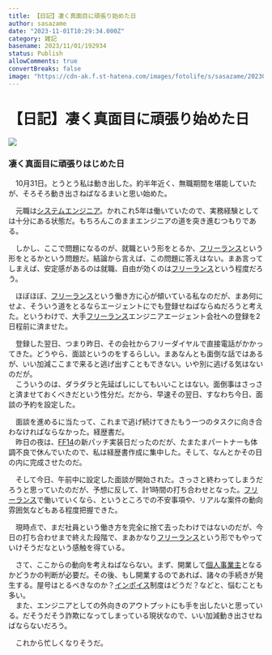 ```yaml
---
title: 【日記】凄く真面目に頑張り始めた日
author: sasazame
date: "2023-11-01T10:29:34.000Z"
category: 雑記
basename: 2023/11/01/192934
status: Publish
allowComments: true
convertBreaks: false
image: "https://cdn-ak.f.st-hatena.com/images/fotolife/s/sasazame/20230919/20230919182124.png"
---
```

# 【日記】凄く真面目に頑張り始めた日

![](https://cdn-ak.f.st-hatena.com/images/fotolife/s/sasazame/20230919/20230919182124.png)

<!-- Extended Body -->

### 凄く真面目に頑張りはじめた日

　10月31日。とうとう私は動き出した。約半年近く、無職期間を堪能していたが、そろそろ動き出さねばなるまいと思い始めた。

　元職は[システムエンジニア](https://d.hatena.ne.jp/keyword/%A5%B7%A5%B9%A5%C6%A5%E0%A5%A8%A5%F3%A5%B8%A5%CB%A5%A2)。かれこれ5年は働いていたので、実務経験としては十分にある状態だ。もちろんこのままエンジニアの道を突き進むつもりである。

　しかし、ここで問題になるのが、就職という形をとるか、[フリーランス](https://d.hatena.ne.jp/keyword/%A5%D5%A5%EA%A1%BC%A5%E9%A5%F3%A5%B9)という形をとるかという問題だ。結論から言えば、この問題に答えはない。まあ言ってしまえば、安定感があるのは就職、自由が効くのは[フリーランス](https://d.hatena.ne.jp/keyword/%A5%D5%A5%EA%A1%BC%A5%E9%A5%F3%A5%B9)という程度だろう。

　ほぼほぼ、[フリーランス](https://d.hatena.ne.jp/keyword/%A5%D5%A5%EA%A1%BC%A5%E9%A5%F3%A5%B9)という働き方に心が傾いている私なのだが、まあ何にせよ、そういう道をとるならエージェントにでも登録せねばならぬだろうと考えた。というわけで、大手[フリーランス](https://d.hatena.ne.jp/keyword/%A5%D5%A5%EA%A1%BC%A5%E9%A5%F3%A5%B9)エンジニアエージェント会社への登録を2日程前に済ませた。

　登録した翌日、つまり昨日、その会社からフリーダイヤルで直接電話がかかってきた。どうやら、面談というのをするらしい。まあなんとも面倒な話ではあるが、いい加減ここまで来ると逃げ出すこともできない。いや別に逃げる気はないのだが。  
　こういうのは、ダラダラと先延ばしにしてもいいことはない。面倒事はさっさと済ませておくべきだという性分だ。だから、早速その翌日、すなわち今日、面談の予約を設定した。

　面談を進めるに当たって、これまで逃げ続けてきたもう一つのタスクに向き合わなければならなかった。経歴書だ。  
　昨日の夜は、[FF14](https://d.hatena.ne.jp/keyword/FF14)の新パッチ実装日だったのだが、たまたまパートナーも体調不良で休んでいたので、私は経歴書作成に集中した。そして、なんとかその日の内に完成させたのだ。

　そして今日、午前中に設定した面談が開始された。さっさと終わってしまうだろうと思っていたのだが、予想に反して、計1時間の打ち合わせとなった。[フリーランス](https://d.hatena.ne.jp/keyword/%A5%D5%A5%EA%A1%BC%A5%E9%A5%F3%A5%B9)で働いていくなら、というところでの不安事項や、リアルな案件の動向雰囲気などもある程度把握できた。

　現時点で、まだ社員という働き方を完全に捨て去ったわけではないのだが、今日の打ち合わせまで終えた段階で、まあかなり[フリーランス](https://d.hatena.ne.jp/keyword/%A5%D5%A5%EA%A1%BC%A5%E9%A5%F3%A5%B9)という形でもやっていけそうだなという感触を得ている。

　さて、ここからの動向を考えねばならない。まず、開業して[個人事業主](https://d.hatena.ne.jp/keyword/%B8%C4%BF%CD%BB%F6%B6%C8%BC%E7)となるかどうかの判断が必要だ。その後、もし開業するのであれば、諸々の手続きが発生する。屋号はとるべきなのか？[インボイス](https://d.hatena.ne.jp/keyword/%A5%A4%A5%F3%A5%DC%A5%A4%A5%B9)制度はどうだ？などと、悩むことも多い。  
　また、エンジニアとしての外向きのアウトプットにも手を出したいと思っている。だそうだそう詐欺になってしまっている現状なので、いい加減動き出させねばならないだろう。

　これから忙しくなりそうだ。